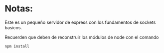 # Notas:

Este es un pequeño servidor de express con los fundamentos de sockets basicos.

Recuerden que deben de reconstruir los módulos de node con el comando

```
npm install
```
